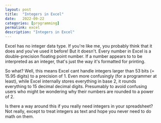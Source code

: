 ```yaml
---
layout: post
title:  "Integers in Excel"
date:   2022-09-22
categories: [programming]
permalink: excel
description: "Integers in Excel"
---
```


Excel has no integer data type. If you're like me, you probably think that it does and you've used it before! But it doesn't. Every number in Excel is a double-precision floating point number. If a number appears to to be interpreted as an integer, that's just the way it's formatted for printing.

So what? Well, this means Excel cant handle integers larger than 53 bits (= 15.95 digits) to a precision of 1. Even more confusingly (for a programmer at least), while Excel internally stores everything in base 2, it rounds everything to 15 decimal decimal digits. Presumably to avoid confusing users who might be wondering why their numbers are rounded to a power of 2. 

Is there a way around this if you really need integers in your spreadsheet? Not really, except to treat integers as text and hope you never need to do math on them.